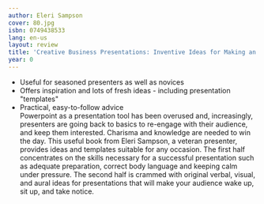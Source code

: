 ```yaml
---
author: Eleri Sampson
cover: 80.jpg
isbn: 0749438533
lang: en-us
layout: review
title: 'Creative Business Presentations: Inventive Ideas for Making an Instant Impact'
year: 0
---
```

* Useful for seasoned presenters as well as novices  
* Offers inspiration and lots of fresh ideas - including presentation "templates"  
* Practical, easy-to-follow advice  
Powerpoint as a presentation tool has been overused and, increasingly, presenters are going back to basics to re-engage with their audience, and keep them interested. Charisma and knowledge are needed to win the day. This useful book from Eleri Sampson, a veteran presenter, provides ideas and templates suitable for any occasion. The first half concentrates on the skills necessary for a successful presentation such as adequate preparation, correct body language and keeping calm under pressure. The second half is crammed with original verbal, visual, and aural ideas for presentations that will make your audience wake up, sit up, and take notice.
